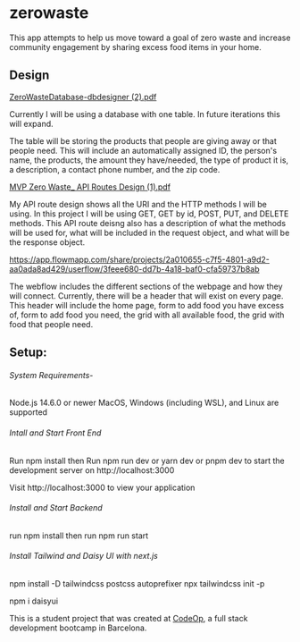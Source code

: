 

# zerowaste
This app attempts to help us move toward a goal of zero waste and increase community engagement by sharing excess food items in your home.

## Design 
[ZeroWasteDatabase-dbdesigner (2).pdf](https://github.com/goldet/zero-waste/files/10614027/ZeroWasteDatabase-dbdesigner.2.pdf)


Currently I will be using a database with one table. In future iterations this will expand. 

The table will be storing the products that people are giving away or that people need. This will include an automatically assigned ID, the person's name, the products, the amount they have/needed, the type of product it is, a description, a contact phone number, and the zip code.


[MVP Zero Waste_ API Routes Design (1).pdf](https://github.com/goldet/zerowaste/files/10433415/MVP.Zero.Waste_.API.Routes.Design.1.pdf)

My API route design shows all the URI and the HTTP methods I will be using. In this project I will be using GET, GET by id, POST, PUT, and DELETE methods. This API route deisng also has a description of what the methods will be used for, what will be included in the request object, and what will be the response object. 
 
https://app.flowmapp.com/share/projects/2a010655-c7f5-4801-a9d2-aa0ada8ad429/userflow/3feee680-dd7b-4a18-baf0-cfa59737b8ab
 
The webflow includes the different sections of the webpage and how they will connect. Currently, there will be a header that will exist on every page. This header will include the home page, form to add food you have excess of, form to add food you need, the grid with all available food, the grid with food that people need. 


## Setup:

###### System Requirements-
Node.js 14.6.0 or newer
MacOS, Windows (including WSL), and Linux are supported

###### Intall and Start Front End

Run npm install then Run npm run dev or yarn dev or pnpm dev to start the development server on http://localhost:3000

Visit http://localhost:3000 to view your application

###### Install and Start Backend

run npm install then run npm run start

###### Install Tailwind and Daisy UI with next.js

npm install -D tailwindcss postcss autoprefixer
npx tailwindcss init -p

npm i daisyui


This is a student project that was created at [CodeOp](http://codeop.tech), a full stack development bootcamp in Barcelona.
